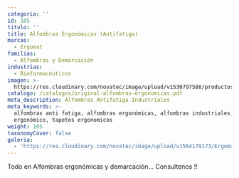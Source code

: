 ```yaml
---
categoria: ''
id: 105
titulo: ''
title: Alfombras Ergonómicas (Antifatiga)
marcas:
  - Ergomat
familias:
  - Alfombras y Demarcación
industrias:
  - Biofarmacéuticos
imagen: >-
  https://res.cloudinary.com/novatec/image/upload/v1530797588/productos/original-alfombras-ergonomicas
catalogo: /catalogos/original-alfombras-ergonomicas.pdf
meta_description: Alfombras Antifatiga Industriales
meta_keywords: >-
  alfombras anti fatiga, alfombras ergonómicas, alfombras industriales, Ergomat,
  ergonómico, tapetes ergonomicos
weight: 105
taxonomyCover: false
galeria:
  - 'https://res.cloudinary.com/novatec/image/upload/v1564179173/Ergomat01.jpg'
---
```


Todo en Alfombras ergonómicas y demarcación... Consultenos !!
